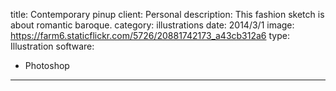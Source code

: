 title: Contemporary pinup
client: Personal
description: This fashion sketch is about romantic baroque.
category: illustrations
date: 2014/3/1
image: https://farm6.staticflickr.com/5726/20881742173_a43cb312a6
type: Illustration
software:
- Photoshop
---

